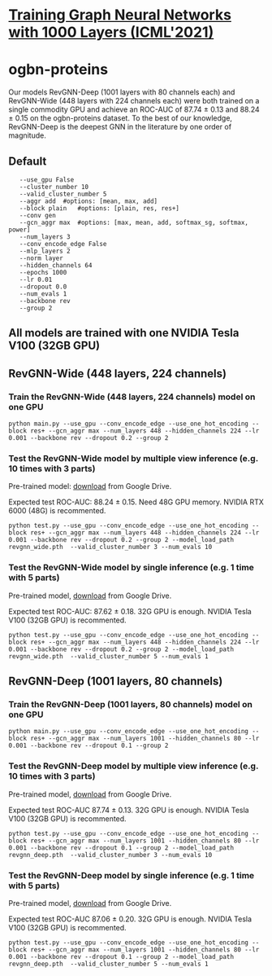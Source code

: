 # [Training Graph Neural Networks with 1000 Layers (ICML'2021)](https://arxiv.org/abs/2106.07476)

# ogbn-proteins

Our models RevGNN-Deep (1001 layers with 80 channels each) and RevGNN-Wide (448 layers with 224 channels each) were both trained on a single commodity GPU and achieve an ROC-AUC of 87.74 ± 0.13 and 88.24 ± 0.15 on the ogbn-proteins dataset. To the best of our knowledge, RevGNN-Deep is the deepest GNN in the literature by one order of magnitude.

## Default 
 ``` 
    --use_gpu False 
    --cluster_number 10 
    --valid_cluster_number 5 
    --aggr add 	#options: [mean, max, add]
    --block plain 	#options: [plain, res, res+]
    --conv gen
    --gcn_aggr max 	#options: [max, mean, add, softmax_sg, softmax, power]
    --num_layers 3
    --conv_encode_edge False
	--mlp_layers 2
    --norm layer
    --hidden_channels 64
    --epochs 1000
    --lr 0.01
    --dropout 0.0
    --num_evals 1
    --backbone rev
    --group 2
 ``` 
    
## All models are trained with one NVIDIA Tesla V100 (32GB GPU)

## RevGNN-Wide (448 layers, 224 channels)

### Train the RevGNN-Wide (448 layers, 224 channels) model on one GPU
``` 
python main.py --use_gpu --conv_encode_edge --use_one_hot_encoding --block res+ --gcn_aggr max --num_layers 448 --hidden_channels 224 --lr 0.001 --backbone rev --dropout 0.2 --group 2
``` 

### Test the RevGNN-Wide model by multiple view inference (e.g. 10 times with 3 parts)
Pre-trained model: [download](https://github.com/lightaime/deep_gcns_torch/tree/master/examples/ogb_eff/ogbn_proteins) from Google Drive.
 
Expected test ROC-AUC: 88.24 ± 0.15. Need 48G GPU memory. NVIDIA RTX 6000 (48G) is recommented.
```
python test.py --use_gpu --conv_encode_edge --use_one_hot_encoding --block res+ --gcn_aggr max --num_layers 448 --hidden_channels 224 --lr 0.001 --backbone rev --dropout 0.2 --group 2 --model_load_path revgnn_wide.pth  --valid_cluster_number 3 --num_evals 10
```
### Test the RevGNN-Wide model by single inference (e.g. 1 time with 5 parts)
Pre-trained model, [download](https://github.com/lightaime/deep_gcns_torch/tree/master/examples/ogb_eff/ogbn_proteins) from Google Drive.
 
Expected test ROC-AUC: 87.62 ± 0.18. 32G GPU is enough. NVIDIA Tesla V100 (32GB GPU) is recommented.
```
python test.py --use_gpu --conv_encode_edge --use_one_hot_encoding --block res+ --gcn_aggr max --num_layers 448 --hidden_channels 224 --lr 0.001 --backbone rev --dropout 0.2 --group 2 --model_load_path revgnn_wide.pth  --valid_cluster_number 5 --num_evals 1
```    

## RevGNN-Deep (1001 layers, 80 channels)

### Train the RevGNN-Deep (1001 layers, 80 channels) model on one GPU
``` 
python main.py --use_gpu --conv_encode_edge --use_one_hot_encoding --block res+ --gcn_aggr max --num_layers 1001 --hidden_channels 80 --lr 0.001 --backbone rev --dropout 0.1 --group 2
``` 

### Test the RevGNN-Deep model by multiple view inference (e.g. 10 times with 3 parts)
Pre-trained model, [download](https://github.com/lightaime/deep_gcns_torch/tree/master/examples/ogb_eff/ogbn_proteins) from Google Drive.
 
Expected test ROC-AUC 87.74 ± 0.13. 32G GPU is enough. NVIDIA Tesla V100 (32GB GPU) is recommented.
```
python test.py --use_gpu --conv_encode_edge --use_one_hot_encoding --block res+ --gcn_aggr max --num_layers 1001 --hidden_channels 80 --lr 0.001 --backbone rev --dropout 0.1 --group 2 --model_load_path revgnn_deep.pth  --valid_cluster_number 3 --num_evals 10
```

### Test the RevGNN-Deep model by single inference (e.g. 1 time with 5 parts)
Pre-trained model, [download](https://github.com/lightaime/deep_gcns_torch/tree/master/examples/ogb_eff/ogbn_proteins) from Google Drive.

Expected test ROC-AUC 87.06 ± 0.20. 32G GPU is enough. NVIDIA Tesla V100 (32GB GPU) is recommented.
```
python test.py --use_gpu --conv_encode_edge --use_one_hot_encoding --block res+ --gcn_aggr max --num_layers 1001 --hidden_channels 80 --lr 0.001 --backbone rev --dropout 0.1 --group 2 --model_load_path revgnn_deep.pth  --valid_cluster_number 5 --num_evals 1
```

